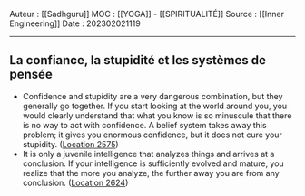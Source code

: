 Auteur : [[Sadhguru]]
MOC : [[YOGA]] - [[SPIRITUALITÉ]]
Source : [[Inner Engineering]]
Date : 202302021119
***

## La confiance, la stupidité et les systèmes de pensée 
- Confidence and stupidity are a very dangerous combination, but they generally go together. If you start looking at the world around you, you would clearly understand that what you know is so minuscule that there is no way to act with confidence. A belief system takes away this problem; it gives you enormous confidence, but it does not cure your stupidity. ([Location 2575](https://readwise.io/to_kindle?action=open&asin=B01B0K98D8&location=2575))
- It is only a juvenile intelligence that analyzes things and arrives at a conclusion. If your intelligence is sufficiently evolved and mature, you realize that the more you analyze, the further away you are from any conclusion. ([Location 2624](https://readwise.io/to_kindle?action=open&asin=B01B0K98D8&location=2624))